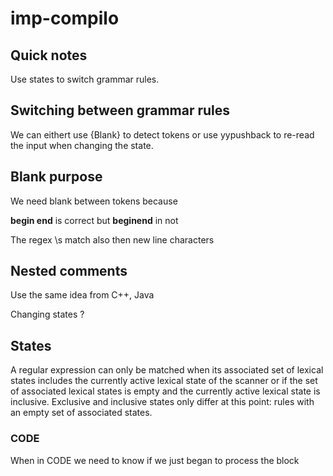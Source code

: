 # imp-compilo


## Quick notes

Use states to switch grammar rules.

## Switching between grammar rules

We can eithert use {Blank} to detect tokens or use yypushback
to re-read the input when changing the state.

## Blank purpose

We need blank between tokens because

**begin end** is correct but **beginend** in not

The regex \s match also then new line characters

## Nested comments

Use the same idea from C++, Java

Changing states ?

## States

A regular expression can only be matched when its associated set of lexical states includes
the currently active lexical state of the scanner or if the set of associated lexical states is
empty and the currently active lexical state is inclusive. Exclusive and inclusive states
only differ at this point: rules with an empty set of associated states.

### CODE

When in CODE we need to know if we just began to process the block
